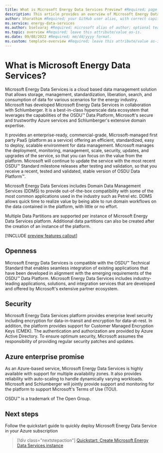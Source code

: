 ```yaml
---
title: What is Microsoft Energy Data Services Preview? #Required; page title is displayed in search results. Include the brand.
description: This article provides an overview of Microsoft Energy Data Services Preview #Required; article description that is displayed in search results. 
author: bharathim #Required; your GitHub user alias, with correct capitalization.
ms.service: energy-data-services
ms.author: bselvaraj #Required; microsoft alias of author; optional team alias.
ms.topic: overview #Required; leave this attribute/value as-is.
ms.date: 09/08/2022 #Required; mm/dd/yyyy format.
ms.custom: template-overview #Required; leave this attribute/value as-is.
---
```

# What is Microsoft Energy Data Services?

Microsoft Energy Data Services is a cloud based data management solution that allows storage, management, standardization, liberation, search, and consumption of data for various scenarios for the energy industry. Microsoft has developed Microsoft Energy Data Services in collaboration with Schlumberger. It is a best-in-class hyperscale data ecosystem that leverages the capabilities of the OSDU&trade; Data Platform, Microsoft's secure and trustworthy Azure services and Schlumberger's extensive domain expertise.

It provides an enterprise-ready, commercial-grade, Microsoft-managed first party PaaS (platform as a service) offering an efficient, standardized, easy to deploy, scalable environment for data management. Microsoft manages the deployment, monitoring, management, scale, security, updates, and upgrades of the service, so that you can focus on the value from the platform. Microsoft will continue to update the service with the most recent OSDU&trade; Standard milestone releases after testing and validation, so that you receive a recent, tested and validated, stable version of OSDU Data Platform&trade;.

Microsoft Energy Data Services includes Domain Data Management Services (DDMS) to provide out-of-the-box compatibility with some of the most common applications used in the industry such as Petrel etc. DDMS allows quick time to realize value by being able to run domain workflows on the data contained in the platform, with little or no effort.

Multiple Data Partitions are supported per instance of Microsoft Energy Data Services platform. Additional data partitions can also be created after the creation of an instance of the platform.

[!INCLUDE [preview features callout](./includes/preview/preview-callout.md)]

## Openness

Microsoft Energy Data Services is compatible with the OSDU&trade; Technical Standard that enables seamless integration of existing applications that have been developed in alignment with the emerging requirements of the OSDU&trade; Data Platform.
Microsoft Energy Data Services includes industry-leading applications, solutions, and integration services that are developed and offered by Microsoft's extensive partner ecosystem.

## Security

Microsoft Energy Data Services platform provides enerprise level security including encryption for data-in-transit and encryption for data-at-rest. In addition, the platform provides support for Customer Managed Encryption Keys (CMEK). The authentication and authorization are provided by Azure Active Directory. To ensure optimum security, Microsoft assumes the responsibility of providing regular security patches and updates.

## Azure enterprise promise

As an Azure-based service, Microsoft Energy Data Services is highly available with support for multiple availability zones. It also provides reliability with auto-scaling to handle dynamically varying workloads. Microsoft and Schlumberger will jointly provide support and monitoring for the platform to support Microsoft's Terms of Use (TOU).

OSDU&trade; is a trademark of The Open Group.

## Next steps

Follow the quickstart guide to quickly deploy Microsoft Energy Data Service in your Azure subscription
> [!div class="nextstepaction"]
> [Quickstart: Create Microsoft Energy Data Services instance](quickstart-create-microsoft-energy-data-services-instance.md)
